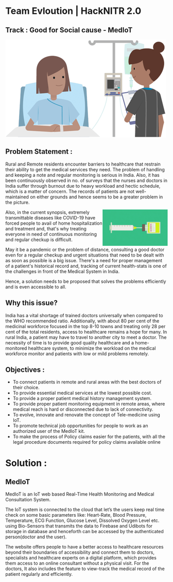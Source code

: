 # **Team Evloution | HackNITR 2.0**

## Track : Good for Social cause - MedIoT
![](https://github.com/amandewatnitrr/evolution-hacknitr/blob/main/imgs/ClipartKey_2434520.png)
## Problem Statement :
Rural and Remote residents encounter barriers to healthcare that restrain their ability to get the medical services they need. The problem of handling and keeping a note and regular monitoring is serious in India. Also, it has been continuously observed in no. of surveys that the nurses and doctors in India suffer through burnout due to heavy workload and hectic schedule, which is a matter of concern. The records of patients are not well-maintained on either grounds and hence seems to be a greater problem in the picture.

<img align="right" src="https://github.com/amandewatnitrr/evolution-hacknitr/blob/main/imgs/tenor.gif" width="40%"/>

Also, in the current synopsis, extremely transmittable diseases like COVID-19 have forced people to avail of home hospitalization and treatment and, that's why treating everyone in need of continuous monitoring and regular checkup is difficult. 

May it be a pandemic or the problem of distance, consulting a good doctor even for a regular checkup and urgent situations that need to be dealt with as soon as possible is a big issue. There's a need for proper management of a patient's historical record and, tracking of current health-stats is one of the challenges in front of the Medical System in India.

Hence, a solution needs to be proposed that solves the problems efficiently and is even accessible to all.

## Why this issue?
India has a vital shortage of trained doctors universally when compared to the WHO recommended ratio. Additionally, with about 80 per cent of the medicinal workforce focused in the top 8-10 towns and treating only 28 per cent of the total residents, access to healthcare remains a hope for many. In rural India, a patient may have to travel to another city to meet a doctor. The necessity of time is to provide good quality healthcare and a home-monitored healthcare system, to minimize the workload on the medical workforce monitor and patients with low or mild problems remotely.

## Objectives :
- To connect patients in remote and rural areas with the best doctors of their choice.
- To provide essential medical services at the lowest possible cost.
- To provide a proper patient medical history management system.
- To provide proper patient monitoring equipment in remote areas, where medical reach is hard or disconnected due to lack of connectivity.
- To evolve, innovate and renovate the concept of Tele-medicine using IoT.
- To promote technical job opportunities for people to work as an authorized user of the MedIoT kit.
- To make the process of Policy claims easier for the patients, with all the legal procedure documents required for policy claims available online

# **Solution :**

## **MedIoT**
MedIoT is an IoT web based Real-Time Health Monitoring and Medical Consultation System. 

The IoT system is connected to the cloud that let’s the users keep real time check on some basic parameters like: Heart-Rate, Blood Pressure, Temperature, ECG Function, Glucose Level, Dissolved Oxygen Level etc. using Bio-Sensors that transmits the data to Firebase and Udibots for storage in database and henceforth can be accessed by the authenticated person(doctor and the user).

The website offers people to have a better access to healthcare resources beyond their boundaries of accessibility and connect them to doctors, specialists and healthcare experts on a digital platform, which provides them access to an online consultant without a physical visit. For the doctors, It also includes the feature to view-track the medical record of the patient regularly and efficiently.

